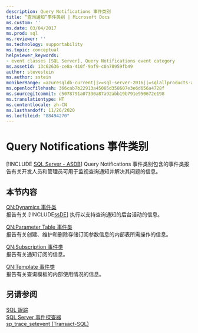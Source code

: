 ```yaml
---
description: Query Notifications 事件类别
title: “查询通知”事件类别 | Microsoft Docs
ms.custom: ''
ms.date: 03/04/2017
ms.prod: sql
ms.reviewer: ''
ms.technology: supportability
ms.topic: conceptual
helpviewer_keywords:
- event classes [SQL Server], Query Notifications event category
ms.assetid: 13c62636-ce8a-410f-9af9-c0a78959fb49
author: stevestein
ms.author: sstein
monikerRange: =azuresqldb-current||>=sql-server-2016||=sqlallproducts-allversions||>=sql-server-linux-2017||=azuresqldb-mi-current
ms.openlocfilehash: 366cab7b22913a45085d358607e3e6d656a4728f
ms.sourcegitcommit: c5078791a07330a87a92abb19b791e950672e198
ms.translationtype: HT
ms.contentlocale: zh-CN
ms.lasthandoff: 11/26/2020
ms.locfileid: "88494270"
---
```

# <a name="query-notifications-event-category"></a>Query Notifications 事件类别
[!INCLUDE [SQL Server - ASDB](../../includes/applies-to-version/sql-asdb.md)]
  Query Notifications 事件类别包含的事件类报告有关开发人员和管理员可用于监视查询通知并解决其问题的信息。  
  
## <a name="in-this-section"></a>本节内容  
 [QN:Dynamics 事件类](../../relational-databases/event-classes/qn-dynamics-event-class.md)  
 报告有关 [!INCLUDE[ssDE](../../includes/ssde-md.md)] 执行以支持查询通知的后台活动的信息。  
  
 [QN:Parameter Table 事件类](../../relational-databases/event-classes/qn-parameter-table-event-class.md)  
 报告有关创建、维护和删除存储订阅参数信息的内部表所需操作的信息。  
  
 [QN:Subscription 事件类](../../relational-databases/event-classes/qn-subscription-event-class.md)  
 报告有关通知订阅的信息。  
  
 [QN:Template 事件类](../../relational-databases/event-classes/qn-template-event-class.md)  
 报告有关查询模板的内部使用情况的信息。  
  
## <a name="see-also"></a>另请参阅  
 [SQL 跟踪](../../relational-databases/sql-trace/sql-trace.md)   
 [SQL Server 事件探查器](../../tools/sql-server-profiler/sql-server-profiler.md)   
 [sp_trace_setevent (Transact-SQL)](../../relational-databases/system-stored-procedures/sp-trace-setevent-transact-sql.md)  
  
  

